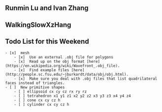 ## Runmin Lu and Ivan Zhang
## WalkingSlowXzHang
## Todo List for this Weekend
	- [x]  mesh
		- [x]  Use an external .obj file for polygons
		- [x]  Read up on the obj format [here](https://en.wikipedia.org/wiki/Wavefront_.obj_file).
		- [x]  Find example files [here](http://people.sc.fsu.edu/~jburkardt/data/obj/obj.html).
		- [x]  Make sure you deal with .obj files that list quadrilateral faces instead of triangles.
	- [ ]  New primitive shapes
		- [ ] ellipsoid cx cy cz rx ry rz
		- [ ] tetrahedron x1 y1 z1 x2 y2 z2 x3 y3 z3 x4 y4 z4
		- [ ] cone cx cy cz h
		- [ ] cylinder cx cy cz h
